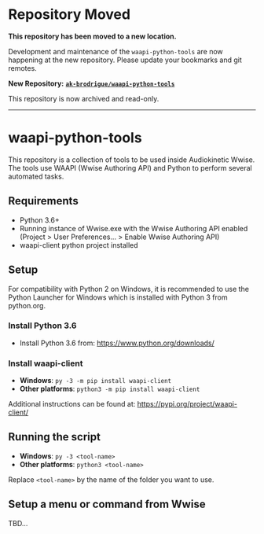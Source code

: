 # Repository Moved

**This repository has been moved to a new location.**

Development and maintenance of the `waapi-python-tools` are now happening at the new repository. Please update your bookmarks and git remotes.

**New Repository:** [**`ak-brodrigue/waapi-python-tools`**](https://github.com/ak-brodrigue/waapi-python-tools)

This repository is now archived and read-only.

---

# waapi-python-tools

This repository is a collection of tools to be used inside Audiokinetic Wwise. The tools use WAAPI (Wwise Authoring API) and Python to perform several automated tasks.

## Requirements
* Python 3.6+
* Running instance of Wwise.exe with the Wwise Authoring API enabled (Project > User Preferences... > Enable Wwise Authoring API)
* waapi-client python project installed

## Setup

For compatibility with Python 2 on Windows, it is recommended to use the Python Launcher for Windows which is installed with Python 3 from python.org.

### Install Python 3.6

* Install Python 3.6 from: https://www.python.org/downloads/

### Install waapi-client

* **Windows**: `py -3 -m pip install waapi-client`
* **Other platforms**: `python3 -m pip install waapi-client`

Additional instructions can be found at:
https://pypi.org/project/waapi-client/

## Running the script

* **Windows**: `py -3 <tool-name>`
* **Other platforms**: `python3 <tool-name>`

Replace `<tool-name>` by the name of the folder you want to use.

## Setup a menu or command from Wwise

TBD...
